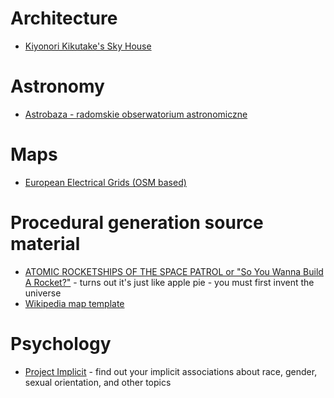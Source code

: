 # Architecture

* [Kiyonori Kikutake's Sky House](http://www.hiddenarchitecture.net/2015/04/sky-house.html)

# Astronomy

* [Astrobaza - radomskie obserwatorium astronomiczne](http://astrobaza.radom.pl/)

# Maps

* [European Electrical Grids (OSM based)](https://ebin.josm.pl/electricity/)

# Procedural generation source material

* [ATOMIC ROCKETSHIPS OF THE SPACE PATROL
or "So You Wanna Build A Rocket?"](http://www.projectrho.com/public_html/rocket/) - turns out it's just like apple pie - you must first invent the universe
* [Wikipedia map template](https://upload.wikimedia.org/wikipedia/commons/b/b2/Maps_template-en.svg)

# Psychology

* [Project Implicit](https://implicit.harvard.edu/implicit/index.jsp) - find out your implicit associations about race, gender, sexual orientation, and other topics
